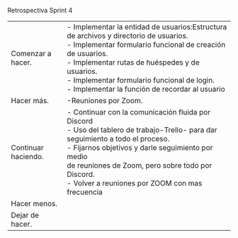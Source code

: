 Retrospectiva Sprint 4

|     |     |
| --- | --- |
| Comenzar a hacer. | - Implementar la entidad de usuarios:Estructura de archivos y directorio de usuarios.<br>- Implementar formulario funcional de creación de usuarios.<br>- Implementar rutas de huéspedes y de usuarios.<br>- Implementar formulario funcional de login.<br>- Implementar la función de recordar al usuario  |
| Hacer más. | -Reuniones por Zoom. |
| Continuar haciendo. | - Continuar con la comunicación fluida por Discord     <br>- Uso del tablero de trabajo-Trello- para dar seguimiento a todo el proceso.<br> - Fijarnos objetivos y darle seguimiento por medio<br> de reuniones de Zoom, pero sobre todo por Discord.<br> - Volver  a reuniones por ZOOM con mas frecuencia  |
| Hacer menos. |   |
| Dejar de hacer. |   |
